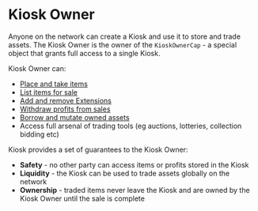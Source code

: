 # Kiosk Owner

Anyone on the network can create a Kiosk and use it to store and trade assets. The Kiosk Owner is the owner of the `KioskOwnerCap` - a special object that grants full access to a single Kiosk.

Kiosk Owner can:

- [Place and take items](./../kiosk/place-and-take.md)
- [List items for sale](./../kiosk/list-and-purchase.md)
- [Add and remove Extensions](./../kiosk-extensions/)
- [Withdraw profits from sales](./../kiosk/withdrawing-profits.md)
- [Borrow and mutate owned assets](./../kiosk/borrowing.md)
- Access full arsenal of trading tools (eg auctions, lotteries, collection bidding etc)

Kiosk provides a set of guarantees to the Kiosk Owner:

- **Safety** - no other party can access items or profits stored in the Kiosk
- **Liquidity** - the Kiosk can be used to trade assets globally on the network
- **Ownership** - traded items never leave the Kiosk and are owned by the Kiosk Owner until the sale is complete
